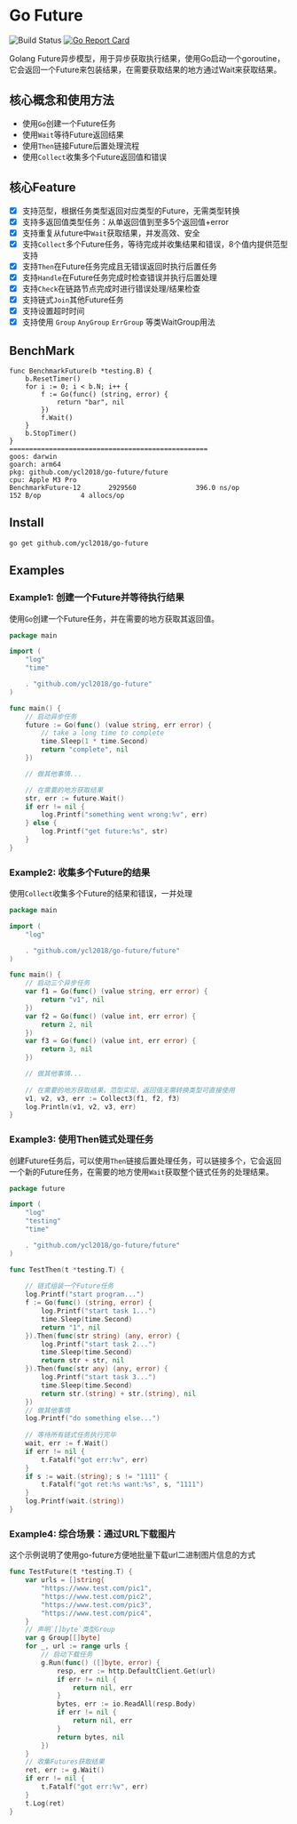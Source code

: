 # Go Future

![Build Status](https://github.com/ycl2018/go-future/actions/workflows/test.yml/badge.svg?branch=main)
[![Go Report Card](https://goreportcard.com/badge/github.com/ycl2018/go-future)](https://goreportcard.com/report/github.com/ycl2018/go-future)

Golang Future异步模型，用于异步获取执行结果，使用Go启动一个goroutine，它会返回一个Future来包装结果，在需要获取结果的地方通过Wait来获取结果。

## 核心概念和使用方法

- 使用`Go`创建一个Future任务
- 使用`Wait`等待Future返回结果
- 使用`Then`链接Future后置处理流程
- 使用`Collect`收集多个Future返回值和错误

## 核心Feature

- [x] 支持范型，根据任务类型返回对应类型的Future，无需类型转换
- [x] 支持多返回值类型任务：从单返回值到至多5个返回值+error
- [x] 支持重复从future中`Wait`获取结果，并发高效、安全
- [x] 支持`Collect`多个Future任务，等待完成并收集结果和错误，8个值内提供范型支持
- [x] 支持`Then`在Future任务完成且无错误返回时执行后置任务
- [x] 支持`Handle`在Future任务完成时检查错误并执行后置处理
- [x] 支持`Check`在链路节点完成时进行错误处理/结果检查
- [x] 支持链式`Join`其他Future任务
- [x] 支持设置超时时间
- [x] 支持使用 `Group` `AnyGroup` `ErrGroup` 等类WaitGroup用法

## BenchMark

```text
func BenchmarkFuture(b *testing.B) {
	b.ResetTimer()
	for i := 0; i < b.N; i++ {
		f := Go(func() (string, error) {
			return "bar", nil
		})
		f.Wait()
	}
	b.StopTimer()
}
==================================================
goos: darwin
goarch: arm64
pkg: github.com/ycl2018/go-future/future
cpu: Apple M3 Pro
BenchmarkFuture-12       2929560               396.0 ns/op           152 B/op          4 allocs/op
```

## Install

```shell
go get github.com/ycl2018/go-future
```

## Examples

### Example1: 创建一个Future并等待执行结果

使用`Go`创建一个Future任务，并在需要的地方获取其返回值。

```go
package main

import (
	"log"
	"time"

	. "github.com/ycl2018/go-future"
)

func main() {
	// 启动异步任务
	future := Go(func() (value string, err error) {
		// take a long time to complete
		time.Sleep(1 * time.Second)
		return "complete", nil
	})

	// 做其他事情...

	// 在需要的地方获取结果
	str, err := future.Wait()
	if err != nil {
		log.Printf("something went wrong:%v", err)
	} else {
		log.Printf("get future:%s", str)
	}
}

```

### Example2: 收集多个Future的结果

使用`Collect`收集多个Future的结果和错误，一并处理

```go
package main

import (
	"log"

	. "github.com/ycl2018/go-future/future"
)

func main() {
	// 启动三个异步任务
	var f1 = Go(func() (value string, err error) {
		return "v1", nil
	})
	var f2 = Go(func() (value int, err error) {
		return 2, nil
	})
	var f3 = Go(func() (value int, err error) {
		return 3, nil
	})

	// 做其他事情...
	
	// 在需要的地方获取结果，范型实现，返回值无需转换类型可直接使用
	v1, v2, v3, err := Collect3(f1, f2, f3)
	log.Println(v1, v2, v3, err)
}
```

### Example3: 使用Then链式处理任务

创建Future任务后，可以使用`Then`链接后置处理任务，可以链接多个，它会返回一个新的Future任务，在需要的地方使用`Wait`获取整个链式任务的处理结果。

```go
package future

import (
	"log"
	"testing"
	"time"

	. "github.com/ycl2018/go-future/future"
)

func TestThen(t *testing.T) {
	
	// 链式组装一个Future任务
	log.Printf("start program...")
	f := Go(func() (string, error) {
		log.Printf("start task 1...")
		time.Sleep(time.Second)
		return "1", nil
	}).Then(func(str string) (any, error) {
		log.Printf("start task 2...")
		time.Sleep(time.Second)
		return str + str, nil
	}).Then(func(str any) (any, error) {
		log.Printf("start task 3...")
		time.Sleep(time.Second)
		return str.(string) + str.(string), nil
	})
	// 做其他事情
	log.Printf("do something else...")
	
	// 等待所有链式任务执行完毕
	wait, err := f.Wait()
	if err != nil {
		t.Fatalf("got err:%v", err)
	}
	if s := wait.(string); s != "1111" {
		t.Fatalf("got ret:%s want:%s", s, "1111")
	}
	log.Printf(wait.(string))
}
```

### Example4: 综合场景：通过URL下载图片

这个示例说明了使用go-future方便地批量下载url二进制图片信息的方式

```go
func TestFuture(t *testing.T) {
	var urls = []string{
		"https://www.test.com/pic1",
		"https://www.test.com/pic2",
		"https://www.test.com/pic3",
		"https://www.test.com/pic4",
	}
	// 声明`[]byte`类型Group
	var g Group[[]byte]
	for _, url := range urls {
		// 启动下载任务
		g.Run(func() ([]byte, error) {
			resp, err := http.DefaultClient.Get(url)
			if err != nil {
				return nil, err
			}
			bytes, err := io.ReadAll(resp.Body)
			if err != nil {
				return nil, err
			}
			return bytes, nil
		})
	}
	// 收集Futures获取结果
	ret, err := g.Wait()
	if err != nil {
		t.Fatalf("got err:%v", err)
	}
	t.Log(ret)
}
```
